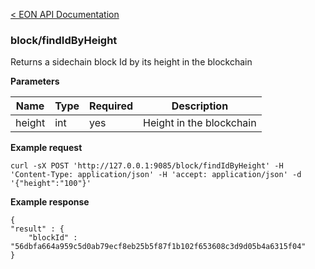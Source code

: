 [&lt; EON API Documentation](/doc/api/findIdByHeight.md) 
### block/findIdByHeight

Returns a sidechain block Id by its height in the blockchain

**Parameters**

| Name     | Type    | Required    | Description    |
| -------- | ------- | -------     | -------        | 
| height  | int  | yes         | Height in the blockchain    |

**Example request**

    curl -sX POST 'http://127.0.0.1:9085/block/findIdByHeight' -H 'Content-Type: application/json' -H 'accept: application/json' -d '{"height":"100"}'

**Example response**

    {
    "result" : {
        "blockId" : "56dbfa664a959c5d0ab79ecf8eb25b5f87f1b102f653608c3d9d05b4a6315f04"
    }






